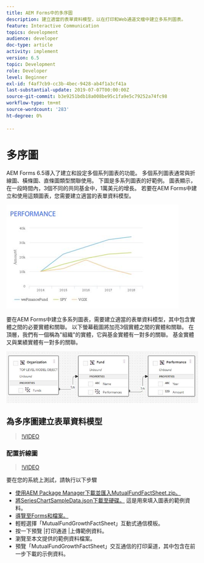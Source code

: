 ```yaml
---
title: AEM Forms中的多序圖
description: 建立適當的表單資料模型，以在打印和Web通道文檔中建立多系列圖表。
feature: Interactive Communication
topics: development
audience: developer
doc-type: article
activity: implement
version: 6.5
topic: Development
role: Developer
level: Beginner
exl-id: f4af7cb9-cc3b-4bec-9428-ab4f1a3cf41a
last-substantial-update: 2019-07-07T00:00:00Z
source-git-commit: b3e9251bdb18a008be95c1fa9e5c79252a74fc98
workflow-type: tm+mt
source-wordcount: '283'
ht-degree: 0%

---
```


# 多序圖

AEM Forms 6.5導入了建立和設定多個系列圖表的功能。 多個系列圖表通常與折線圖、橫條圖、直條圖類型關聯使用。 下圖是多系列圖表的好範例。 圖表顯示，在一段時間內，3個不同的共同基金中，1萬美元的增長。 若要在AEM Forms中建立和使用這類圖表，您需要建立適當的表單資料模型。

![多系列圖](assets/seriescharts.jfif)

要在AEM Forms中建立多系列圖表，需要建立適當的表單資料模型，其中包含實體之間的必要實體和關聯。 以下螢幕截圖將加亮3個實體之間的實體和關聯。 在頂層，我們有一個稱為&quot;組織&quot;的實體，它與基金實體有一對多的關聯。 基金實體又與業績實體有一對多的關聯。

![表單資料模型](assets/formdatamodel.jfif)

## 為多序圖建立表單資料模型

>[!VIDEO](https://video.tv.adobe.com/v/26352?quality=12&learn=on)

### 配置折線圖

>[!VIDEO](https://video.tv.adobe.com/v/26353?quality=12&learn=on)

要在您的系統上測試，請執行以下步驟

* [使用AEM Package Manager下載並匯入MutualFundFactSheet.zip。](assets/mutualfundfactsheet.zip)
* [將SeriesChartSampleData.json下載至硬碟。](assets/serieschartsampledata.json) 這是用來填入圖表的範例資料。
* [導覽至Forms和檔案。](http://localhost:4502/aem/forms.html/content/dam/formsanddocuments)
* 輕輕選擇「MutualFundGrowthFactSheet」互動式通信模板。
* 按一下預覽 |打印通道 |上傳範例資料。
* 瀏覽至本文提供的範例資料檔案。
* 預覽「MutualFundGrowthFactSheet」交互通信的打印渠道，其中包含在前一步下載的示例資料。
